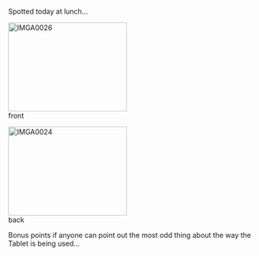 Spotted today at lunch&#8230;

[<img src="http://static.flickr.com/45/189654952_85f18ecaa5_m.jpg" width="240" height="180" alt="IMGA0026" />](http://www.flickr.com/photos/11836230@N00/189654952/ "Photo Sharing")   
front

[<img src="http://static.flickr.com/65/189654876_73c7e21508_m.jpg" width="240" height="180" alt="IMGA0024" />](http://www.flickr.com/photos/11836230@N00/189654876/ "Photo Sharing")   
back

Bonus points if anyone can point out the most odd thing about the way the Tablet is being used&#8230;